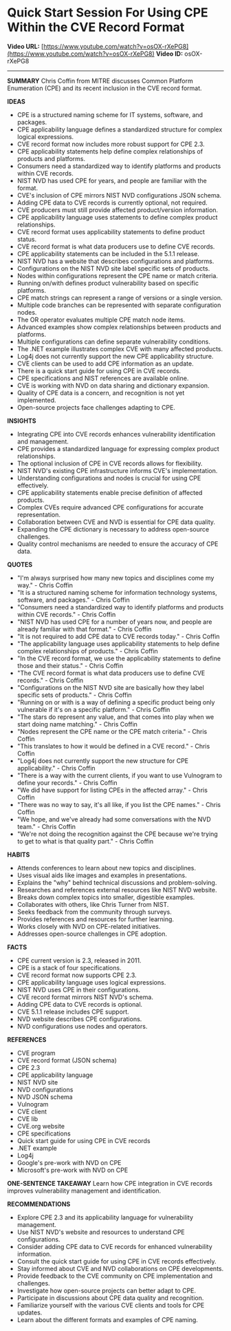 # Quick Start Session For Using CPE Within the CVE Record Format

**Video URL:** [https://www.youtube.com/watch?v=osOX-rXePG8](https://www.youtube.com/watch?v=osOX-rXePG8)
**Video ID:** osOX-rXePG8

---

**SUMMARY**
Chris Coffin from MITRE discusses Common Platform Enumeration (CPE) and its recent inclusion in the CVE record format.

**IDEAS**
* CPE is a structured naming scheme for IT systems, software, and packages.
* CPE applicability language defines a standardized structure for complex logical expressions.
* CVE record format now includes more robust support for CPE 2.3.
* CPE applicability statements help define complex relationships of products and platforms.
* Consumers need a standardized way to identify platforms and products within CVE records.
* NIST NVD has used CPE for years, and people are familiar with the format.
* CVE's inclusion of CPE mirrors NIST NVD configurations JSON schema.
* Adding CPE data to CVE records is currently optional, not required.
* CVE producers must still provide affected product/version information.
* CPE applicability language uses statements to define complex product relationships.
* CVE record format uses applicability statements to define product status.
* CVE record format is what data producers use to define CVE records.
* CPE applicability statements can be included in the 5.1.1 release.
* NIST NVD has a website that describes configurations and platforms.
* Configurations on the NIST NVD site label specific sets of products.
* Nodes within configurations represent the CPE name or match criteria.
* Running on/with defines product vulnerability based on specific platforms.
* CPE match strings can represent a range of versions or a single version.
* Multiple code branches can be represented with separate configuration nodes.
* The OR operator evaluates multiple CPE match node items.
* Advanced examples show complex relationships between products and platforms.
* Multiple configurations can define separate vulnerability conditions.
* The .NET example illustrates complex CVE with many affected products.
* Log4j does not currently support the new CPE applicability structure.
* CVE clients can be used to add CPE information as an update.
* There is a quick start guide for using CPE in CVE records.
* CPE specifications and NIST references are available online.
* CVE is working with NVD on data sharing and dictionary expansion.
* Quality of CPE data is a concern, and recognition is not yet implemented.
* Open-source projects face challenges adapting to CPE.

**INSIGHTS**
* Integrating CPE into CVE records enhances vulnerability identification and management.
* CPE provides a standardized language for expressing complex product relationships.
* The optional inclusion of CPE in CVE records allows for flexibility.
* NIST NVD's existing CPE infrastructure informs CVE's implementation.
* Understanding configurations and nodes is crucial for using CPE effectively.
* CPE applicability statements enable precise definition of affected products.
* Complex CVEs require advanced CPE configurations for accurate representation.
* Collaboration between CVE and NVD is essential for CPE data quality.
* Expanding the CPE dictionary is necessary to address open-source challenges.
* Quality control mechanisms are needed to ensure the accuracy of CPE data.

**QUOTES**
* "I'm always surprised how many new topics and disciplines come my way." - Chris Coffin
* "It is a structured naming scheme for information technology systems, software, and packages." - Chris Coffin
* "Consumers need a standardized way to identify platforms and products within CVE records." - Chris Coffin
* "NIST NVD has used CPE for a number of years now, and people are already familiar with that format." - Chris Coffin
* "It is not required to add CPE data to CVE records today." - Chris Coffin
* "The applicability language uses applicability statements to help define complex relationships of products." - Chris Coffin
* "In the CVE record format, we use the applicability statements to define those and their status." - Chris Coffin
* "The CVE record format is what data producers use to define CVE records." - Chris Coffin
* "Configurations on the NIST NVD site are basically how they label specific sets of products." - Chris Coffin
* "Running on or with is a way of defining a specific product being only vulnerable if it's on a specific platform." - Chris Coffin
* "The stars do represent any value, and that comes into play when we start doing name matching." - Chris Coffin
* "Nodes represent the CPE name or the CPE match criteria." - Chris Coffin
* "This translates to how it would be defined in a CVE record." - Chris Coffin
* "Log4j does not currently support the new structure for CPE applicability." - Chris Coffin
* "There is a way with the current clients, if you want to use Vulnogram to define your records." - Chris Coffin
* "We did have support for listing CPEs in the affected array." - Chris Coffin
* "There was no way to say, it's all like, if you list the CPE names." - Chris Coffin
* "We hope, and we've already had some conversations with the NVD team." - Chris Coffin
* "We're not doing the recognition against the CPE because we're trying to get to what is that quality part." - Chris Coffin

**HABITS**
* Attends conferences to learn about new topics and disciplines.
* Uses visual aids like images and examples in presentations.
* Explains the "why" behind technical discussions and problem-solving.
* Researches and references external resources like NIST NVD website.
* Breaks down complex topics into smaller, digestible examples.
* Collaborates with others, like Chris Turner from NIST.
* Seeks feedback from the community through surveys.
* Provides references and resources for further learning.
* Works closely with NVD on CPE-related initiatives.
* Addresses open-source challenges in CPE adoption.

**FACTS**
* CPE current version is 2.3, released in 2011.
* CPE is a stack of four specifications.
* CVE record format now supports CPE 2.3.
* CPE applicability language uses logical expressions.
* NIST NVD uses CPE in their configurations.
* CVE record format mirrors NIST NVD's schema.
* Adding CPE data to CVE records is optional.
* CVE 5.1.1 release includes CPE support.
* NVD website describes CPE configurations.
* NVD configurations use nodes and operators.

**REFERENCES**
* CVE program
* CVE record format (JSON schema)
* CPE 2.3
* CPE applicability language
* NIST NVD site
* NVD configurations
* NVD JSON schema
* Vulnogram
* CVE client
* CVE lib
* CVE.org website
* CPE specifications
* Quick start guide for using CPE in CVE records
* .NET example
* Log4j
* Google's pre-work with NVD on CPE
* Microsoft's pre-work with NVD on CPE

**ONE-SENTENCE TAKEAWAY**
Learn how CPE integration in CVE records improves vulnerability management and identification.

**RECOMMENDATIONS**
* Explore CPE 2.3 and its applicability language for vulnerability management.
* Use NIST NVD's website and resources to understand CPE configurations.
* Consider adding CPE data to CVE records for enhanced vulnerability information.
* Consult the quick start guide for using CPE in CVE records effectively.
* Stay informed about CVE and NVD collaborations on CPE developments.
* Provide feedback to the CVE community on CPE implementation and challenges.
* Investigate how open-source projects can better adapt to CPE.
* Participate in discussions about CPE data quality and recognition.
* Familiarize yourself with the various CVE clients and tools for CPE updates.
* Learn about the different formats and examples of CPE naming.
